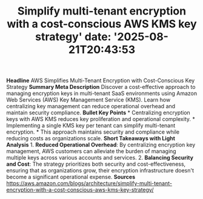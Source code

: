 ﻿---
title: "Simplify multi-tenant encryption with a cost-conscious AWS KMS key strategy'
date: '2025-08-21T20:43:53"
category: "Markets"
summary: ""
slug: "simplify multitenant encryption with a costconscious aws kms"
source_urls:
  - "https://aws.amazon.com/blogs/architecture/simplify-multi-tenant-encryption-with-a-cost-conscious-aws-kms-key-strategy/"
seo:
  title: "Simplify multi-tenant encryption with a cost-conscious AWS KMS key strategy | Hash n Hedge'
  description: '"
  keywords: ["news", "markets", "brief"]
---
**Headline** AWS Simplifies Multi-Tenant Encryption with Cost-Conscious Key Strategy  **Summary Meta Description** Discover a cost-effective approach to managing encryption keys in multi-tenant SaaS environments using Amazon Web Services (AWS) Key Management Service (KMS). Learn how centralizing key management can reduce operational overhead and maintain security compliance.  **Bullet Key Points**  * Centralizing encryption keys with AWS KMS reduces key proliferation and operational complexity. * Implementing a single KMS key per tenant can simplify multi-tenant encryption. * This approach maintains security and compliance while reducing costs as organizations scale.  **Short Takeaways with Light Analysis**  1. **Reduced Operational Overhead**: By centralizing encryption key management, AWS customers can alleviate the burden of managing multiple keys across various accounts and services. 2. **Balancing Security and Cost**: The strategy prioritizes both security and cost-effectiveness, ensuring that as organizations grow, their encryption infrastructure doesn't become a significant operational expense.  **Sources** https://aws.amazon.com/blogs/architecture/simplify-multi-tenant-encryption-with-a-cost-conscious-aws-kms-key-strategy/ 
